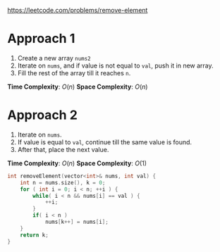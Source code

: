 https://leetcode.com/problems/remove-element

# Approach 1

1. Create a new array `nums2`
2. Iterate on `nums`, and if value is not equal to `val`, push it in new array.
3. Fill the rest of the array till it reaches `n`.

**Time Complexity**: $O(n)$
**Space Complexity**: $O(n)$

# Approach 2

1. Iterate on `nums`.
2. If value is equal to `val`, continue till the same value is found.
3. After that, place the next value.

**Time Complexity**: $O(n)$
**Space Complexity**: $O(1)$

```cpp
int removeElement(vector<int>& nums, int val) {
	int n = nums.size(), k = 0;
	for ( int i = 0; i < n; ++i ) {
		while( i < n && nums[i] == val ) {
			++i;
		}
		if( i < n )
			nums[k++] = nums[i];
	}
	return k;
}
```
